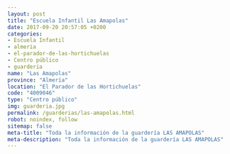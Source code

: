 ```yaml
---
layout: post
title: "Escuela Infantil Las Amapolas"
date: 2017-09-20 20:57:05 +0200
categories:
- Escuela Infantil
- almeria
- el-parador-de-las-hortichuelas
- Centro público
- guarderia
name: "Las Amapolas"
province: "Almería"
location: "El Parador de las Hortichuelas"
code: "4009046"
type: "Centro público"
img: guarderia.jpg
permalink: /guarderias/las-amapolas.html
robot: noindex, follow
sitemap: false
meta-title: "Toda la información de la guardería LAS AMAPOLAS"
meta-description: "Toda la información de la guardería LAS AMAPOLAS"
---
```


